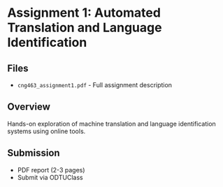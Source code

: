 # Assignment 1: Automated Translation and Language Identification

## Files
- `cng463_assignment1.pdf` - Full assignment description

## Overview
Hands-on exploration of machine translation and language identification systems using online tools.

## Submission
- PDF report (2-3 pages)
- Submit via ODTUClass
